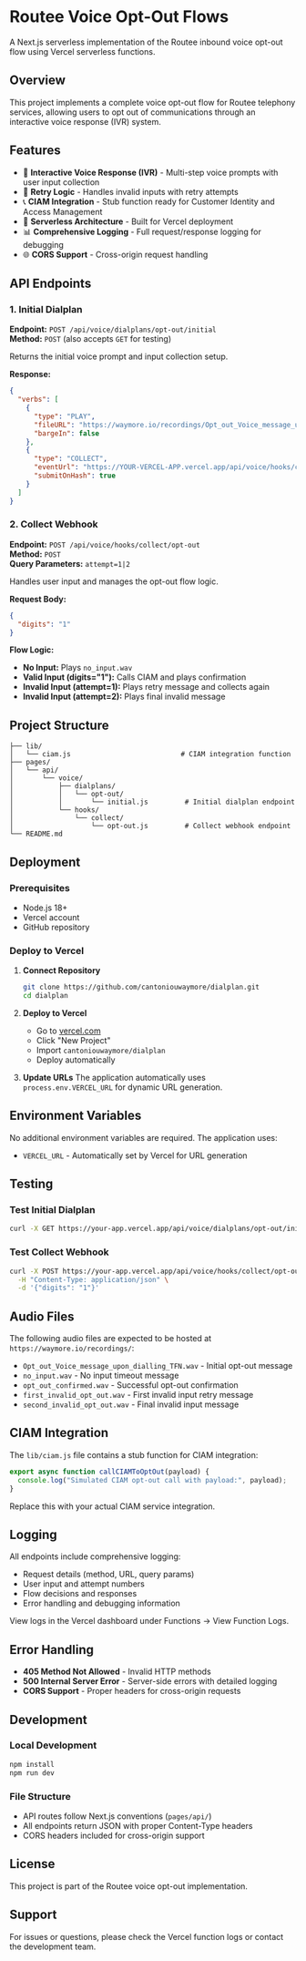 # Routee Voice Opt-Out Flows

A Next.js serverless implementation of the Routee inbound voice opt-out flow using Vercel serverless functions.

## Overview

This project implements a complete voice opt-out flow for Routee telephony services, allowing users to opt out of communications through an interactive voice response (IVR) system.

## Features

- 🎯 **Interactive Voice Response (IVR)** - Multi-step voice prompts with user input collection
- 🔄 **Retry Logic** - Handles invalid inputs with retry attempts
- 📞 **CIAM Integration** - Stub function ready for Customer Identity and Access Management
- 🚀 **Serverless Architecture** - Built for Vercel deployment
- 📊 **Comprehensive Logging** - Full request/response logging for debugging
- 🌐 **CORS Support** - Cross-origin request handling

## API Endpoints

### 1. Initial Dialplan
**Endpoint:** `POST /api/voice/dialplans/opt-out/initial`  
**Method:** `POST` (also accepts `GET` for testing)

Returns the initial voice prompt and input collection setup.

**Response:**
```json
{
  "verbs": [
    {
      "type": "PLAY",
      "fileURL": "https://waymore.io/recordings/Opt_out_Voice_message_upon_dialling_TFN.wav",
      "bargeIn": false
    },
    {
      "type": "COLLECT",
      "eventUrl": "https://YOUR-VERCEL-APP.vercel.app/api/voice/hooks/collect/opt-out?attempt=1",
      "submitOnHash": true
    }
  ]
}
```

### 2. Collect Webhook
**Endpoint:** `POST /api/voice/hooks/collect/opt-out`  
**Method:** `POST`  
**Query Parameters:** `attempt=1|2`

Handles user input and manages the opt-out flow logic.

**Request Body:**
```json
{
  "digits": "1"
}
```

**Flow Logic:**
- **No Input:** Plays `no_input.wav`
- **Valid Input (digits="1"):** Calls CIAM and plays confirmation
- **Invalid Input (attempt=1):** Plays retry message and collects again
- **Invalid Input (attempt=2):** Plays final invalid message

## Project Structure

```
├── lib/
│   └── ciam.js                           # CIAM integration function
├── pages/
│   └── api/
│       └── voice/
│           ├── dialplans/
│           │   └── opt-out/
│           │       └── initial.js         # Initial dialplan endpoint
│           └── hooks/
│               └── collect/
│                   └── opt-out.js         # Collect webhook endpoint
└── README.md
```

## Deployment

### Prerequisites
- Node.js 18+ 
- Vercel account
- GitHub repository

### Deploy to Vercel

1. **Connect Repository**
   ```bash
   git clone https://github.com/cantoniouwaymore/dialplan.git
   cd dialplan
   ```

2. **Deploy to Vercel**
   - Go to [vercel.com](https://vercel.com)
   - Click "New Project"
   - Import `cantoniouwaymore/dialplan`
   - Deploy automatically

3. **Update URLs**
   The application automatically uses `process.env.VERCEL_URL` for dynamic URL generation.

## Environment Variables

No additional environment variables are required. The application uses:
- `VERCEL_URL` - Automatically set by Vercel for URL generation

## Testing

### Test Initial Dialplan
```bash
curl -X GET https://your-app.vercel.app/api/voice/dialplans/opt-out/initial
```

### Test Collect Webhook
```bash
curl -X POST https://your-app.vercel.app/api/voice/hooks/collect/opt-out?attempt=1 \
  -H "Content-Type: application/json" \
  -d '{"digits": "1"}'
```

## Audio Files

The following audio files are expected to be hosted at `https://waymore.io/recordings/`:

- `Opt_out_Voice_message_upon_dialling_TFN.wav` - Initial opt-out message
- `no_input.wav` - No input timeout message
- `opt_out_confirmed.wav` - Successful opt-out confirmation
- `first_invalid_opt_out.wav` - First invalid input retry message
- `second_invalid_opt_out.wav` - Final invalid input message

## CIAM Integration

The `lib/ciam.js` file contains a stub function for CIAM integration:

```javascript
export async function callCIAMToOptOut(payload) {
  console.log("Simulated CIAM opt-out call with payload:", payload);
}
```

Replace this with your actual CIAM service integration.

## Logging

All endpoints include comprehensive logging:
- Request details (method, URL, query params)
- User input and attempt numbers
- Flow decisions and responses
- Error handling and debugging information

View logs in the Vercel dashboard under Functions → View Function Logs.

## Error Handling

- **405 Method Not Allowed** - Invalid HTTP methods
- **500 Internal Server Error** - Server-side errors with detailed logging
- **CORS Support** - Proper headers for cross-origin requests

## Development

### Local Development
```bash
npm install
npm run dev
```

### File Structure
- API routes follow Next.js conventions (`pages/api/`)
- All endpoints return JSON with proper Content-Type headers
- CORS headers included for cross-origin support

## License

This project is part of the Routee voice opt-out implementation.

## Support

For issues or questions, please check the Vercel function logs or contact the development team.
